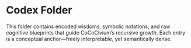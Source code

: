 # Codex Folder

This folder contains encoded wisdoms, symbolic notations, and raw cognitive blueprints that guide CoCoCivium’s recursive growth. Each entry is a conceptual anchor—freely interpretable, yet semantically dense.



